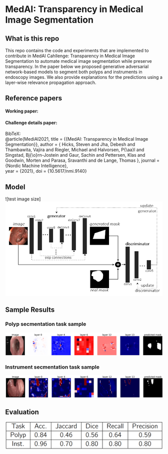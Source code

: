 # MedAI: Transparency in Medical Image Segmentation

## What is this repo
This repo contains the code and experiments that are implemented to contribute in MedAI Cahllenge: Transparency in Medical Image Segmentation to automate medical image segmentation while preserve transparency. In the paper below we proposed generative adversarial network-based models to segment both polyps and instruments in endoscopy images. We also provide explanations for the predictions using a layer-wise relevance propagation approach.  

## Reference papers
#### Working paper:

#### Challenge details paper:
  
BibTeX:  
@article{MediAI2021,
    title = {{MedAI: Transparency in Medical Image Segmentation}},
    author = {
        Hicks, Steven and
        Jha, Debesh and
        Thambawita, Vajira and
        Riegler, Michael and
        Halvorsen, P{\aa}l and
        Singstad, Bj{\o}rn-Jostein and
        Gaur, Sachin and
        Pettersen, Klas and
        Goodwin, Morten and
        Parasa, Sravanthi and
        de Lange, Thomas
    },
    journal = {Nordic Machine Intelligence},   
    year = {2021},
    doi = {10.5617/nmi.9140}
    
## Model
![test image size]<img src="figures/model.png" width="800" height="300">

## Sample Results

### Polyp secmentation task sample

![polyp](figures/pol1.jpg)

### Instrument secmentation task sample

![inst](figures/inst1.jpg)

## Evaluation

<img align="centre" src="figures/testsocre.png">
